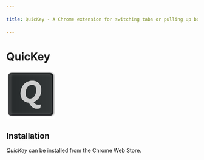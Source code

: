 ```yaml
---

title: QuicKey - A Chrome extension for switching tabs or pulling up bookmarks and history via a Quicksilver-style search. 
 
---
```


# QuicKey

![QuicKey](../src/img/icon-128.png)


## Installation

*QuicKey* can be installed from the Chrome Web Store.